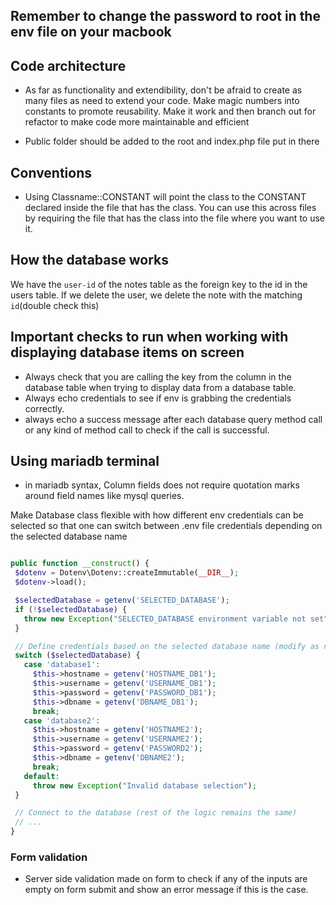 ## Remember to change the password to root in the env file on your macbook

## Code architecture

- As far as functionality and extendibility, don't be afraid to create as many files as need to extend your code. Make magic numbers into constants to promote reusability. Make it work and then branch out for refactor to make code more maintainable and efficient

- Public folder should be added to the root and index.php file put in there


## Conventions

- Using Classname::CONSTANT will point the class to the CONSTANT declared inside the file that has the class. You can use this across files by requiring the file that has the class into the file where you want to use it.

## How the database works

We have the `user-id` of the notes table as the foreign key to the id in the users table. If we delete the user, we delete the note with the matching `id`(double check this)

## Important checks to run when working with displaying database items on screen

- Always check that you are calling the key from the column in the database table when trying to display data from a database table.
- Always echo credentials to see if env is grabbing the credentials correctly.
- always echo a success message after each database query method call or any kind of method call to check if the call is successful.

## Using mariadb terminal

- in mariadb syntax, Column fields does not require quotation marks around field names like mysql queries.

Make Database class flexible with how different env credentials can be selected so that one can switch between .env file credentials depending on the selected database name

```php

public function __construct() {
 $dotenv = Dotenv\Dotenv::createImmutable(__DIR__);
 $dotenv->load();

 $selectedDatabase = getenv('SELECTED_DATABASE');
 if (!$selectedDatabase) {
   throw new Exception("SELECTED_DATABASE environment variable not set");
 }

 // Define credentials based on the selected database name (modify as needed)
 switch ($selectedDatabase) {
   case 'database1':
     $this->hostname = getenv('HOSTNAME_DB1');
     $this->username = getenv('USERNAME_DB1');
     $this->password = getenv('PASSWORD_DB1');
     $this->dbname = getenv('DBNAME_DB1');
     break;
   case 'database2':
     $this->hostname = getenv('HOSTNAME2');
     $this->username = getenv('USERNAME2');
     $this->password = getenv('PASSWORD2');
     $this->dbname = getenv('DBNAME2');
     break;
   default:
     throw new Exception("Invalid database selection");
 }

 // Connect to the database (rest of the logic remains the same)
 // ...
}
```

### Form validation

- Server side validation made on form to check if any of the inputs are empty on form submit and show an error message if this is the case.
